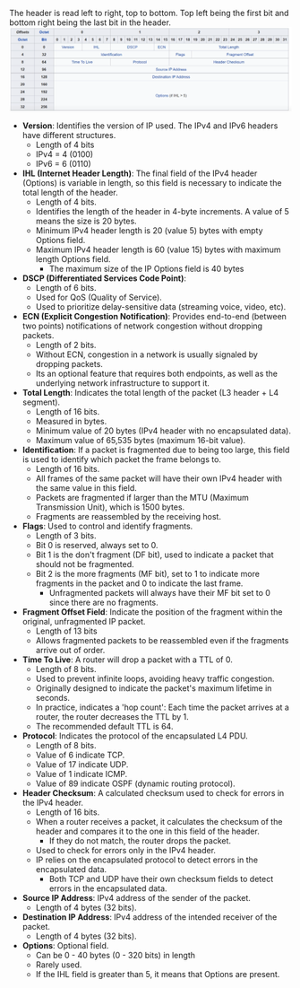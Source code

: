 The header is read left to right, top to bottom. Top left being the first bit and bottom right being the last bit in the header.
![IPv4 header](./img/ipv4-header.png)
* **Version**: Identifies the version of IP used. The IPv4 and IPv6 headers have different structures.
	* Length of 4 bits
	* IPv4 = 4 (0100)
	* IPv6 = 6 (0110)
* **IHL (Internet Header Length)**: The final field of the IPv4 header (Options) is variable in length, so this field is necessary to indicate the total length of the header.
	* Length of 4 bits.
	* Identifies the length of the header in 4-byte increments. A value of 5 means the size is 20 bytes.
	* Minimum IPv4 header length is 20 (value 5) bytes with empty Options field.
	* Maximum IPv4 header length is 60 (value 15) bytes with maximum length Options field.
		* The maximum size of the IP Options field is 40 bytes
* **DSCP (Differentiated Services Code Point)**: 
	* Length of 6 bits.
	* Used for QoS (Quality of Service).
	* Used to prioritize delay-sensitive data (streaming voice, video, etc).
* **ECN (Explicit Congestion Notification)**: Provides end-to-end (between two points) notifications of network congestion without dropping packets.
	* Length of 2 bits.
	* Without ECN, congestion in a network is usually signaled by dropping packets.
	* Its an optional feature that requires both endpoints, as well as the underlying network infrastructure to support it.
* **Total Length**: Indicates the total length of the packet (L3 header + L4 segment).
	* Length of 16 bits.
	* Measured in bytes.
	* Minimum value of 20 bytes (IPv4 header with no encapsulated data).
	* Maximum value of 65,535 bytes (maximum 16-bit value).
* **Identification**: If a packet is fragmented due to being too large, this field is used to identify which packet the frame belongs to.
	* Length of 16 bits.
	* All frames of the same packet will have their own IPv4 header with the same value in this field.
	* Packets are fragmented if larger than the MTU (Maximum Transmission Unit), which is 1500 bytes.
	* Fragments are reassembled by the receiving host.
* **Flags**: Used to control and identify fragments.
	* Length of 3 bits.
	* Bit 0 is reserved, always set to 0.
	* Bit 1 is the don't fragment (DF bit), used to indicate a packet that should not be fragmented.
	* Bit 2 is the more fragments (MF bit), set to 1 to indicate more fragments in the packet and 0 to indicate the last frame.
		* Unfragmented packets will always have their MF bit set to 0 since there are no fragments.
* **Fragment Offset Field**: Indicate the position of the fragment within the original, unfragmented IP packet.
	* Length of 13 bits
	* Allows fragmented packets to be reassembled even if the fragments arrive out of order.
* **Time To Live**: A router will drop a packet with a TTL of 0.
	* Length of 8 bits.
	* Used to prevent infinite loops, avoiding heavy traffic congestion.
	* Originally designed to indicate the packet's maximum lifetime in seconds.
	* In practice, indicates a 'hop count': Each time the packet arrives at a router, the router decreases the TTL by 1.
	* The recommended default TTL is 64.
* **Protocol**: Indicates the protocol of the encapsulated L4 PDU.
	* Length of 8 bits.
	* Value of 6 indicate TCP.
	* Value of 17 indicate UDP.
	* Value of 1 indicate ICMP.
	* Value of 89 indicate OSPF (dynamic routing protocol).
* **Header Checksum**: A calculated checksum used to check for errors in the IPv4 header.
	* Length of 16 bits.
	* When a router receives a packet, it calculates the checksum of the header and compares it to the one in this field of the header.
		* If they do not match, the router drops the packet.
	* Used to check for errors only in the IPv4 header.
	* IP relies on the encapsulated protocol to detect errors in the encapsulated data.
		* Both TCP and UDP have their own checksum fields to detect errors in the encapsulated data.
* **Source IP Address**: IPv4 address of the sender of the packet.
	* Length of 4 bytes (32 bits).
* **Destination IP Address**: IPv4 address of the intended receiver of the packet.
	* Length of 4 bytes (32 bits).
* **Options**: Optional field.
	* Can be 0 - 40 bytes (0 - 320 bits) in length
	* Rarely used.
	* If the IHL field is greater than 5, it means that Options are present.

